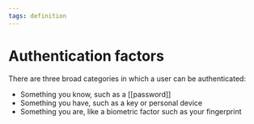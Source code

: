 ```yaml
---
tags: definition
---
```


# Authentication factors
There are three broad categories in which a user can be authenticated:
* Something you know, such as a [[password]]
* Something you have, such as a key or personal device
* Something you are, like a biometric factor such as your fingerprint
